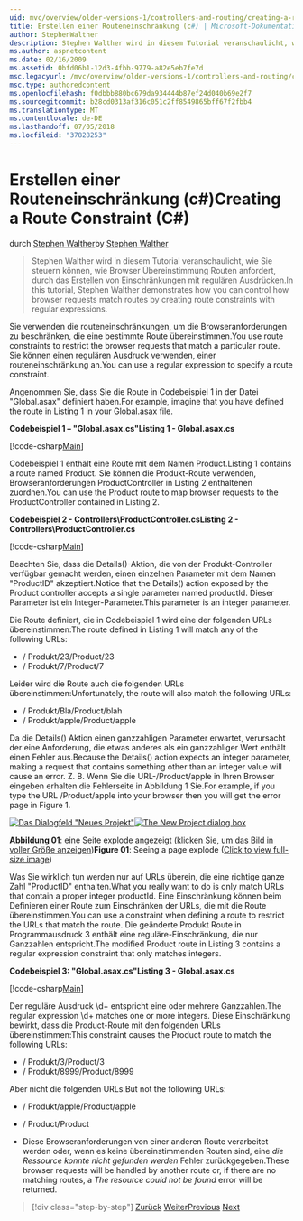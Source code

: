 ```yaml
---
uid: mvc/overview/older-versions-1/controllers-and-routing/creating-a-route-constraint-cs
title: Erstellen einer Routeneinschränkung (c#) | Microsoft-Dokumentation
author: StephenWalther
description: Stephen Walther wird in diesem Tutorial veranschaulicht, wie Sie steuern können, wie Browser Übereinstimmung Routen anfordert, durch das Erstellen von Einschränkungen mit regulären Ausdrücken.
ms.author: aspnetcontent
ms.date: 02/16/2009
ms.assetid: 0bfd06b1-12d3-4fbb-9779-a82e5eb7fe7d
msc.legacyurl: /mvc/overview/older-versions-1/controllers-and-routing/creating-a-route-constraint-cs
msc.type: authoredcontent
ms.openlocfilehash: f0dbbb880bc679da934444b87ef24d040b69e2f7
ms.sourcegitcommit: b28cd0313af316c051c2ff8549865bff67f2fbb4
ms.translationtype: MT
ms.contentlocale: de-DE
ms.lasthandoff: 07/05/2018
ms.locfileid: "37828253"
---
```

<a name="creating-a-route-constraint-c"></a><span data-ttu-id="47c83-103">Erstellen einer Routeneinschränkung (c#)</span><span class="sxs-lookup"><span data-stu-id="47c83-103">Creating a Route Constraint (C#)</span></span>
====================
<span data-ttu-id="47c83-104">durch [Stephen Walther](https://github.com/StephenWalther)</span><span class="sxs-lookup"><span data-stu-id="47c83-104">by [Stephen Walther](https://github.com/StephenWalther)</span></span>

> <span data-ttu-id="47c83-105">Stephen Walther wird in diesem Tutorial veranschaulicht, wie Sie steuern können, wie Browser Übereinstimmung Routen anfordert, durch das Erstellen von Einschränkungen mit regulären Ausdrücken.</span><span class="sxs-lookup"><span data-stu-id="47c83-105">In this tutorial, Stephen Walther demonstrates how you can control how browser requests match routes by creating route constraints with regular expressions.</span></span>


<span data-ttu-id="47c83-106">Sie verwenden die routeneinschränkungen, um die Browseranforderungen zu beschränken, die eine bestimmte Route übereinstimmen.</span><span class="sxs-lookup"><span data-stu-id="47c83-106">You use route constraints to restrict the browser requests that match a particular route.</span></span> <span data-ttu-id="47c83-107">Sie können einen regulären Ausdruck verwenden, einer routeneinschränkung an.</span><span class="sxs-lookup"><span data-stu-id="47c83-107">You can use a regular expression to specify a route constraint.</span></span>

<span data-ttu-id="47c83-108">Angenommen Sie, dass Sie die Route in Codebeispiel 1 in der Datei "Global.asax" definiert haben.</span><span class="sxs-lookup"><span data-stu-id="47c83-108">For example, imagine that you have defined the route in Listing 1 in your Global.asax file.</span></span>

<span data-ttu-id="47c83-109">**Codebeispiel 1 – "Global.asax.cs"**</span><span class="sxs-lookup"><span data-stu-id="47c83-109">**Listing 1 - Global.asax.cs**</span></span>

[!code-csharp[Main](creating-a-route-constraint-cs/samples/sample1.cs)]

<span data-ttu-id="47c83-110">Codebeispiel 1 enthält eine Route mit dem Namen Product.</span><span class="sxs-lookup"><span data-stu-id="47c83-110">Listing 1 contains a route named Product.</span></span> <span data-ttu-id="47c83-111">Sie können die Produkt-Route verwenden, Browseranforderungen ProductController in Listing 2 enthaltenen zuordnen.</span><span class="sxs-lookup"><span data-stu-id="47c83-111">You can use the Product route to map browser requests to the ProductController contained in Listing 2.</span></span>

<span data-ttu-id="47c83-112">**Codebeispiel 2 - Controllers\ProductController.cs**</span><span class="sxs-lookup"><span data-stu-id="47c83-112">**Listing 2 - Controllers\ProductController.cs**</span></span>

[!code-csharp[Main](creating-a-route-constraint-cs/samples/sample2.cs)]

<span data-ttu-id="47c83-113">Beachten Sie, dass die Details()-Aktion, die von der Produkt-Controller verfügbar gemacht werden, einen einzelnen Parameter mit dem Namen "ProductID" akzeptiert.</span><span class="sxs-lookup"><span data-stu-id="47c83-113">Notice that the Details() action exposed by the Product controller accepts a single parameter named productId.</span></span> <span data-ttu-id="47c83-114">Dieser Parameter ist ein Integer-Parameter.</span><span class="sxs-lookup"><span data-stu-id="47c83-114">This parameter is an integer parameter.</span></span>

<span data-ttu-id="47c83-115">Die Route definiert, die in Codebeispiel 1 wird eine der folgenden URLs übereinstimmen:</span><span class="sxs-lookup"><span data-stu-id="47c83-115">The route defined in Listing 1 will match any of the following URLs:</span></span>

- <span data-ttu-id="47c83-116">/ Produkt/23</span><span class="sxs-lookup"><span data-stu-id="47c83-116">/Product/23</span></span>
- <span data-ttu-id="47c83-117">/ Produkt/7</span><span class="sxs-lookup"><span data-stu-id="47c83-117">/Product/7</span></span>

<span data-ttu-id="47c83-118">Leider wird die Route auch die folgenden URLs übereinstimmen:</span><span class="sxs-lookup"><span data-stu-id="47c83-118">Unfortunately, the route will also match the following URLs:</span></span>

- <span data-ttu-id="47c83-119">/ Produkt/Bla</span><span class="sxs-lookup"><span data-stu-id="47c83-119">/Product/blah</span></span>
- <span data-ttu-id="47c83-120">/ Produkt/apple</span><span class="sxs-lookup"><span data-stu-id="47c83-120">/Product/apple</span></span>

<span data-ttu-id="47c83-121">Da die Details() Aktion einen ganzzahligen Parameter erwartet, verursacht der eine Anforderung, die etwas anderes als ein ganzzahliger Wert enthält einen Fehler aus.</span><span class="sxs-lookup"><span data-stu-id="47c83-121">Because the Details() action expects an integer parameter, making a request that contains something other than an integer value will cause an error.</span></span> <span data-ttu-id="47c83-122">Z. B. Wenn Sie die URL-/Product/apple in Ihren Browser eingeben erhalten die Fehlerseite in Abbildung 1 Sie.</span><span class="sxs-lookup"><span data-stu-id="47c83-122">For example, if you type the URL /Product/apple into your browser then you will get the error page in Figure 1.</span></span>


<span data-ttu-id="47c83-123">[![Das Dialogfeld "Neues Projekt"](creating-a-route-constraint-cs/_static/image1.jpg)](creating-a-route-constraint-cs/_static/image1.png)</span><span class="sxs-lookup"><span data-stu-id="47c83-123">[![The New Project dialog box](creating-a-route-constraint-cs/_static/image1.jpg)](creating-a-route-constraint-cs/_static/image1.png)</span></span>

<span data-ttu-id="47c83-124">**Abbildung 01**: eine Seite explode angezeigt ([klicken Sie, um das Bild in voller Größe anzeigen](creating-a-route-constraint-cs/_static/image2.png))</span><span class="sxs-lookup"><span data-stu-id="47c83-124">**Figure 01**: Seeing a page explode ([Click to view full-size image](creating-a-route-constraint-cs/_static/image2.png))</span></span>


<span data-ttu-id="47c83-125">Was Sie wirklich tun werden nur auf URLs überein, die eine richtige ganze Zahl "ProductID" enthalten.</span><span class="sxs-lookup"><span data-stu-id="47c83-125">What you really want to do is only match URLs that contain a proper integer productId.</span></span> <span data-ttu-id="47c83-126">Eine Einschränkung können beim Definieren einer Route zum Einschränken der URLs, die mit die Route übereinstimmen.</span><span class="sxs-lookup"><span data-stu-id="47c83-126">You can use a constraint when defining a route to restrict the URLs that match the route.</span></span> <span data-ttu-id="47c83-127">Die geänderte Produkt Route in Programmausdruck 3 enthält eine reguläre-Einschränkung, die nur Ganzzahlen entspricht.</span><span class="sxs-lookup"><span data-stu-id="47c83-127">The modified Product route in Listing 3 contains a regular expression constraint that only matches integers.</span></span>

<span data-ttu-id="47c83-128">**Codebeispiel 3: "Global.asax.cs"**</span><span class="sxs-lookup"><span data-stu-id="47c83-128">**Listing 3 - Global.asax.cs**</span></span>

[!code-csharp[Main](creating-a-route-constraint-cs/samples/sample3.cs)]

<span data-ttu-id="47c83-129">Der reguläre Ausdruck \d+ entspricht eine oder mehrere Ganzzahlen.</span><span class="sxs-lookup"><span data-stu-id="47c83-129">The regular expression \d+ matches one or more integers.</span></span> <span data-ttu-id="47c83-130">Diese Einschränkung bewirkt, dass die Product-Route mit den folgenden URLs übereinstimmen:</span><span class="sxs-lookup"><span data-stu-id="47c83-130">This constraint causes the Product route to match the following URLs:</span></span>

- <span data-ttu-id="47c83-131">/ Produkt/3</span><span class="sxs-lookup"><span data-stu-id="47c83-131">/Product/3</span></span>
- <span data-ttu-id="47c83-132">/ Produkt/8999</span><span class="sxs-lookup"><span data-stu-id="47c83-132">/Product/8999</span></span>

<span data-ttu-id="47c83-133">Aber nicht die folgenden URLs:</span><span class="sxs-lookup"><span data-stu-id="47c83-133">But not the following URLs:</span></span>

- <span data-ttu-id="47c83-134">/ Produkt/apple</span><span class="sxs-lookup"><span data-stu-id="47c83-134">/Product/apple</span></span>
- <span data-ttu-id="47c83-135">/ Product</span><span class="sxs-lookup"><span data-stu-id="47c83-135">/Product</span></span>

- <span data-ttu-id="47c83-136">Diese Browseranforderungen von einer anderen Route verarbeitet werden oder, wenn es keine übereinstimmenden Routen sind, eine *die Ressource konnte nicht gefunden werden* Fehler zurückgegeben.</span><span class="sxs-lookup"><span data-stu-id="47c83-136">These browser requests will be handled by another route or, if there are no matching routes, a *The resource could not be found* error will be returned.</span></span>

> [!div class="step-by-step"]
> <span data-ttu-id="47c83-137">[Zurück](creating-custom-routes-cs.md)
> [Weiter](creating-a-custom-route-constraint-cs.md)</span><span class="sxs-lookup"><span data-stu-id="47c83-137">[Previous](creating-custom-routes-cs.md)
[Next](creating-a-custom-route-constraint-cs.md)</span></span>
